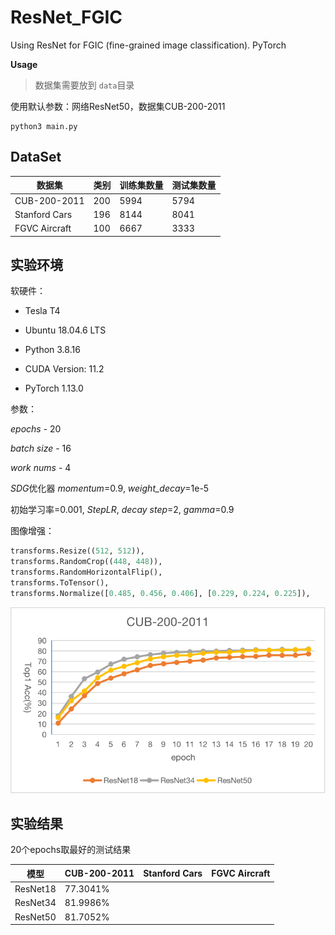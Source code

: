 # ResNet_FGIC

Using ResNet for FGIC (fine-grained image classification). PyTorch

**Usage**

> 数据集需要放到 `data`目录

使用默认参数：网络ResNet50，数据集CUB-200-2011 

```shell
python3 main.py
```

## DataSet

| 数据集           | 类别  | 训练集数量 | 测试集数量 |
| ------------- | --- | ----- | ----- |
| CUB-200-2011  | 200 | 5994  | 5794  |
| Stanford Cars | 196 | 8144  | 8041  |
| FGVC Aircraft | 100 | 6667  | 3333  |

## 实验环境

软硬件：

- Tesla T4

- Ubuntu 18.04.6 LTS

- Python 3.8.16

- CUDA Version: 11.2

- PyTorch 1.13.0

参数：

*epochs* - 20

*batch size* - 16

*work nums* - 4

*SDG*优化器 *momentum*=0.9, *weight_decay*=1e-5

初始学习率=0.001,  *StepLR*, *decay step*=2, *gamma*=0.9

图像增强：

```python
transforms.Resize((512, 512)),
transforms.RandomCrop((448, 448)),
transforms.RandomHorizontalFlip(),
transforms.ToTensor(),
transforms.Normalize([0.485, 0.456, 0.406], [0.229, 0.224, 0.225]),
```

![](CUB-200-2011.png)

## 实验结果

20个epochs取最好的测试结果

| 模型       | CUB-200-2011 | Stanford Cars | FGVC Aircraft |
| -------- | ------------ | ------------- | ------------- |
| ResNet18 | 77.3041%     |               |               |
| ResNet34 | 81.9986%     |               |               |
| ResNet50 | 81.7052%     |               |               |
